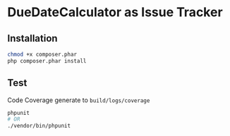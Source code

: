 # DueDateCalculator as Issue Tracker

## Installation
```bash
chmod +x composer.phar
php composer.phar install
```

## Test
Code Coverage generate to `build/logs/coverage`
```bash
phpunit
# OR
./vendor/bin/phpunit
```
